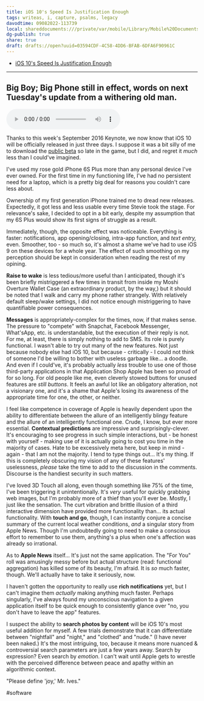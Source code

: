 ```yaml
---
title: iOS 10's Speed Is Justification Enough
tags: writeas, i, capture, psalms, legacy
davodtime: 09082022-113739
local: shareddocuments:///private/var/mobile/Library/Mobile%20Documents/iCloud~md~obsidian/Documents/OBSHIDDIAN/drafts/03594CDF-4C58-4DD6-BFAB-6DFA6F90961C.md
dg-publish: true
share: true
draft: drafts://open?uuid=03594CDF-4C58-4DD6-BFAB-6DFA6F90961C
---
```


- [iOS 10's Speed Is Justification Enough](https://write.as/bilge/ios-10-review-speed)

---
## Big Boy; Big Phone still in effect, words on next Tuesday's update from a withering old man.

<!--more-->

<audio controls>
  <source src="https://github.com/extratone/bilge/raw/main/audio/TTS/iOS10.m4a">
</audio>

Thanks to this week's September 2016 Keynote, we now know that iOS 10 will be officially released in just three days. I suppose it was a bit silly of me to download the [public beta](http://www.imore.com/how-to-download-ios-10-public-beta) so late in the game, but I did, and regret it *much* less than I could've imagined.

I've used my rose gold iPhone 6S Plus more than any personal device I've ever owned. For the first time in my functioning life, I've had no persistent need for a laptop, which is a pretty big deal for reasons you couldn't care less about.

Ownership of my first generation iPhone trained me to dread new releases. Expectedly, it got less and less usable every time Stevie took the stage. For relevance's sake, I decided to opt in a bit early, despite my assumption that my 6S Plus would show its first signs of struggle as a result.

Immediately, though, the opposite effect was noticeable. Everything is faster: notifications, app opening/closing, intra-app function, and *text entry,* even. Smoother, too - so much so, it's almost a shame we've had to use iOS 9 on these devices for a whole year. The effect of such smoothing on my perception should be kept in consideration when reading the rest of my opining.

**Raise to wake** is less tedious/more useful than I anticipated, though it's been briefly mistriggered a few times in transit from inside my Moshi Overture Wallet Case (an extraordinary product, by the way,) but it should be noted that I walk and carry my phone rather strangely. With relatively default sleep/wake settings, I did not notice enough mistriggering to have quantifiable power consequences.

**Messages** is appropriately-complex for the times, now, if that makes sense. The pressure to "compete" with Snapchat, Facebook Messenger, What'sApp, etc. is understandable, but the execution of their reply is not. For me, at least, there is simply nothing to add to SMS. Its role is purely functional. I wasn't able to try out many of the new features. Not just because nobody else had iOS 10, but because - critically - I could not think of someone I'd be willing to bother with useless garbage like... a doodle. And even if I could've, it's probably actually *less* trouble to use one of those third-party applications in that Application Shop Apple has been so proud of for so long. For old people like me, even cleverly stowed buttons for unused features are *still buttons*. It feels an awful lot like an obligatory alteration, not a visionary one, and it's a shame that Apple's losing its awareness of the appropriate time for one, the other, or neither. 

I feel like competence in coverage of Apple is heavily dependent upon the ability to differentiate between the allure of an intelligently blingy feature and the allure of an intelligently functional one. Crude, I know, but ever more essential. **Contextual predictions** are impressive and surprisingly-clever. It's encouraging to see progress in such simple interactions, but - be honest with yourself - making use of it is actually going to cost you time in the majority of cases. Hate to be excessively meta here, but keep in mind - again - that I am not the majority. I tend to type things out... It's my thing. If this is completely obscuring my vision of any of these features' uselessness, *please* take the time to add to the discussion in the comments. Discourse is the handiest security in such matters. 

I've loved 3D Touch all along, even though something like 75% of the time, I've been triggering it unintentionally. It's *very* useful for quickly grabbing web images, but I'm probably more of a thief than you'll ever be. Mostly, I just like the sensation. The curt vibration and brittle illusion of a third interactive dimension have provided more functionality than... its actual functionality. With **touch and go**, though, I can instantly conjure a concise summary of the current local weather conditions, *and* a singular story from Apple News. Though I'm undoubtedly going to need to make a conscious effort to remember to use them, anything's a plus when one's affection was already so irrational.

As to **Apple News** itself... It's just not the same application. The "For You" roll was amusingly messy before but actual structure (read: functional aggregation) has killed some of its beauty, I'm afraid. It is *so* much faster, though. We'll actually have to take it seriously, now.

I haven't gotten the opportunity to really use **rich notifications** yet, but I can't imagine them *actually* making anything much faster. Perhaps singularly, I've always found my unconscious navigation to a given application itself to be quick enough to consistently glance over "no, you don't have to leave the app" features.

I suspect the ability to **search photos by content** will be iOS 10's most useful addition for myself. A few trials demonstrate that it can differentiate between "nightfall" and "night," and "clothed" and "nude." (I have never been naked.) It's the most intriguing, too, because it means more nuanced & controversial search parameters are just a few years away. Search by expression? Even search by *emotion.* I can't wait until Apple gets to wrestle with the perceived difference between peace and apathy within an algorithmic context.

"Please define 'joy,' Mr. Ives."

#software